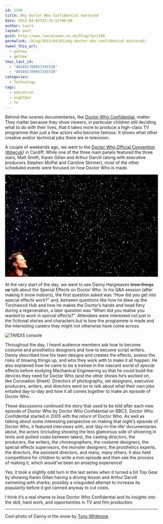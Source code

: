 ```yaml
---
id: 1296
title: Why Doctor Who Confidential mattered
date: 2012-04-02T22:31:12+00:00
author: Laura
layout: post
guid: http://www.lauracowen.co.uk/blog/?p=1296
permalink: /blog/2012/04/02/why-doctor-who-confidential-mattered/
tweet_this_url:
  - getnew
  - getnew
tmac_last_id:
  - "465491789957193728"
  - "465491789957193728"
categories:
  - Technology
tags:
  - education
  - eightbar
  - TV
---
```

Behind-the-scenes documentaries, like <a title="Doctor Who Confidential on Wikipedia" href="http://en.wikipedia.org/wiki/Doctor_Who_Confidential" target="_blank">Doctor Who Confidential</a>, matter. They matter because they show viewers, in particular children still deciding what to do with their lives, that it takes more to produce a high-class TV programme than just a few actors who become famous. It shows what other creative and/or technical jobs there are in television.

A couple of weekends ago, we went to the <a title="Doctor Who Official Convention website" href="http://dwconvention.com/" target="_blank">Doctor Who Official Convention</a> (<a title="#dwcuk Twitter search" href="https://twitter.com/#!/search/%23dwcuk" target="_blank">#dwcuk</a>) in Cardiff. While one of the three main panels featured the three stars, Matt Smith, Karen Gillan and Arthur Darvill (along with executive producers Stephen Moffat and Caroline Skinner), most of the other scheduled events were focused on how Doctor Who is made.

![dwc-danny-snow](/assets/uploads/2012/04/dwc-danny-snow.jpg)

At the very start of the day, we went to see Danny Hargreaves <del>blow things up</del> talk about the Special Effects on Doctor Who. In his Q&A session (after making it snow indoors), the first question asked was &#8220;How did you get into special effects work?&#8221; and, between questions like how he blew up the Torchwood Hub and how he makes the Doctor&#8217;s hands and head fiery during a regeneration, a later question was &#8220;When did you realise you wanted to work in special effects?&#8221;. Attendees were interested not just in the fictional stories and characters but in how the programme is made and the interesting careers they might not otherwise have come across.

![TARDIS console](/assets/uploads/2012/04/IMAG0443-e1414700646150.jpg)

Throughout the day, I heard audience members ask how to become costume and prosthetics designers and how to become script writers. Danny described how his team designs and creates the effects, assess the risks of blowing things up, and who they work with to make it all happen. He also explained how he came to be a trainee in the nascent world of special effects before studying Mechanical Engineering so that he could build the devices they need for Doctor Who (and the other shows he&#8217;s worked on, like Coronation Street). Directors of photography, set designers, executive producers, writers, and directors went on to talk about what their own jobs entailed day-to-day and how it all comes together to make an episode of Doctor Who.

These discussions continued the story that used to be told after each new episode of Doctor Who by Doctor Who Confidential on BBC3. Doctor Who Confidential started in 2005 with the return of Doctor Who. As well as talking about some interesting perspective on making that night&#8217;s episode of Doctor Who, it featured interviews with, and &#8216;day-in-the-life&#8217; documentaries about, the actors (including showing the less glamorous side of shivering in tents and quilted coats between takes), the casting directors, the producers, the writers, the choreographers, the costume designers, the special effects supervisors, the monster designers, the prosthetics experts, the directors, the assistant directors, and many, many others. It also held competitions for children to write a mini episode and then see the process of making it, which would&#8217;ve been an amazing experience!



Yes, it took a slightly odd turn in the last series when it turned a bit Top Gear by showing Karen Gillan having a driving lesson and Arthur Darvill swimming with sharks; possibly a misguided attempt to increase its popularity before it got canned anyway to cut costs.

I think it&#8217;s a real shame to lose Doctor Who Confidential and its insights into the skill, hard work, and opportunities in TV and film production.

* * *

Cool photo of Danny in the snow by [Tony Whitmore](tonywhitmoreweddings.com).